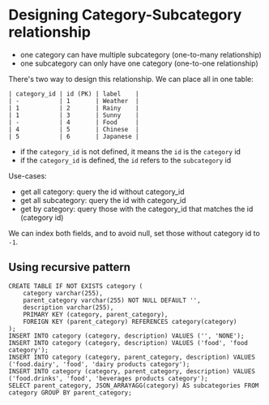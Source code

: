 # Designing Category-Subcategory relationship

- one category can have multiple subcategory (one-to-many relationship)
- one subcategory can only have one category (one-to-one relationship)

There's two way to design this relationship. We can place all in one table:

```
| category_id | id (PK) | label    |
| -           | 1       | Weather  |
| 1           | 2       | Rainy    |
| 1           | 3       | Sunny    |
| -           | 4       | Food     |
| 4           | 5       | Chinese  |
| 5           | 6       | Japanese |
```

- if the `category_id` is not defined, it means the `id` is the `category` id
- if the `category_id` is defined, the `id` refers to the `subcategory` id

Use-cases:
- get all category: query the id without category_id
- get all subcategory: query the id with category_id
- get by category: query those with the category_id that matches the id (category id)

We can index both fields, and to avoid null, set those without category id to `-1`.


## Using recursive pattern

```mysql
CREATE TABLE IF NOT EXISTS category (
	category varchar(255),
	parent_category varchar(255) NOT NULL DEFAULT '',
	description varchar(255),
	PRIMARY KEY (category, parent_category),
	FOREIGN KEY (parent_category) REFERENCES category(category)
);
INSERT INTO category (category, description) VALUES ('', 'NONE');
INSERT INTO category (category, description) VALUES ('food', 'food category');
INSERT INTO category (category, parent_category, description) VALUES ('food.dairy', 'food', 'dairy products category');
INSERT INTO category (category, parent_category, description) VALUES ('food.drinks', 'food', 'beverages products category');
SELECT parent_category, JSON_ARRAYAGG(category) AS subcategories FROM category GROUP BY parent_category;
```
